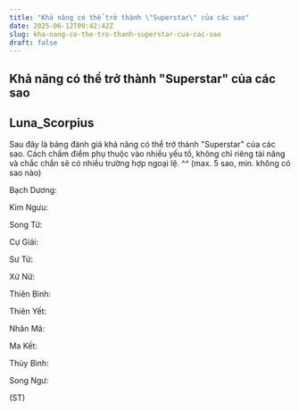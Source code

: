 ```yaml
---
title: "Khả năng có thể trở thành \"Superstar\" của các sao"
date: 2025-06-12T09:42:42Z
slug: kha-nang-co-the-tro-thanh-superstar-cua-cac-sao
draft: false
---
```


## Khả năng có thể trở thành "Superstar" của các sao

## Luna_Scorpius

Sau đây là bảng đánh giá khả năng có thể trở thành "Superstar" của các sao. Cách chấm điểm phụ thuộc vào nhiều yếu tố, không chỉ riêng tài năng và chắc chắn sẽ có nhiều trường hợp ngoại lệ. ^^ (max. 5 sao, min. không có sao nào)


Bạch Dương:    

Kim Ngưu:    

Song Tử:   


Cự Giải:  

Sư Tử:   

Xử Nữ:  

Thiên Bình:  

Thiên Yết:   

Nhân Mã: 

Ma Kết:  

Thủy Bình:  

Song Ngư:  



(ST)